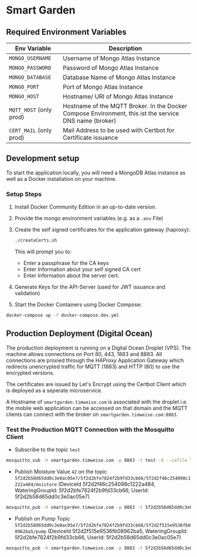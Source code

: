 # Smart Garden

## Required Environment Variables

| Env Variable     | Description                           |
| ---------------- | ------------------------------------- |
| `MONGO_USERNAME` | Username of Mongo Atlas Instance      |
| `MONGO_PASSWORD` | Password of Mongo Atlas Instance      |
| `MONGO_DATABASE` | Database Name of Mongo Atlas Instance |
| `MONGO_PORT`     | Port of Mongo Atlas Instance          |
| `MONGO_HOST`     | Hostname/ URI of Mongo Atlas Instance |
| `MQTT_HOST` (only prod) | Hostname of the MQTT Broker. In the Docker Compose Environment, this ist the service DNS name (broker) |
| `CERT_MAIL` (only prod) | Mail Address to be used with Certbot for Certificate issuance |

## Development setup

To start the application locally, you will need a MongoDB Atlas instance as well as a Docker installation on your machine.

### Setup Steps

1. Install Docker Community Edition in an up-to-date version.
2. Provide the mongo environment variables (e.g. as a `.env` File)
3. Create the self signed certificates for the application gateway (haproxy):

   ```sh
   ./createCerts.sh
   ```

   This will prompt you to:

   - Enter a passphrase for the CA keys
   - Enter Information about your self signed CA cert
   - Enter Information about the server cert.

4) Generate Keys for the API-Server (used for JWT issuance and validation)

5. Start the Docker Containers using Docker Compose:

```sh
docker-compose up -f docker-compose.dev.yml
```

## Production Deployment (Digital Ocean)

The production deployment is running on a Digital Ocean Droplet (VPS). The machine allows connections on Port 80, 443, 1883 and 8883. All connections are proxied through the HAProxy Application Gateway which redirects unencrypted traffic for MQTT (1883) and HTTP (80) to use the encrypted versions.

The certificates are issued by Let's Encrypt using the Certbot Client which is deployed as a seperate microservice.

A Hostname of `smartgarden.timweise.com` is associated with the droplet i.e. the mobile web application can be accessed on that domain and the MQTT clients can connect with the broker on `smartgarden.timweise.com:8883`.

### Test the Production MQTT Connection with the Mosquitto Client

- Subscribe to the topic `test`

```sh
mosquitto_sub -h smartgarden.timweise.com -p 8883 -t test -d --cafile letsencryptRootCa.pem
```

- Publish Moisture Value `42` on the topic `5f2d2b58d65dd0c3e0ac05e7/5f2d2bfe7824f2b9fd33cb66/5f2d2f46c254098c1222a484/moisture`
  (DeviceId 5f2d2f46c254098c1222a484, WateringGroupId: 5f2d2bfe7824f2b9fd33cb66, UserId: 5f2d2b58d65dd0c3e0ac05e7)

```sh
mosquitto_pub -h smartgarden.timweise.com -p 8883 -t 5f2d2b58d65dd0c3e0ac05e7/5f2d2bfe7824f2b9fd33cb66/5f2d2f46c254098c1222a484/moisture -m 42 --cafile letsencryptRootCa.pem -i 5f2d2f46c254098c1222a484
```

- Publish on Pump Topic `5f2d2b58d65dd0c3e0ac05e7/5f2d2bfe7824f2b9fd33cb66/5f2d2f515e9536fb08962ba5/pump` (DeviceId 5f2d2f515e9536fb08962ba5, WateringGroupId: 5f2d2bfe7824f2b9fd33cb66, UserId: 5f2d2b58d65dd0c3e0ac05e7)

```sh
mosquitto_pub -h smartgarden.timweise.com -p 8883 -t 5f2d2b58d65dd0c3e0ac05e7/5f2d2bfe7824f2b9fd33cb66/5f2d2f515e9536fb08962ba5/pump -m 1 --cafile letsencryptRootCa.pem -i admin-app
```
